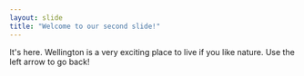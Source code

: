 ```yaml
---
layout: slide
title: "Welcome to our second slide!"
---
```

It's here. Wellington is a very exciting place to live if you like nature.
Use the left arrow to go back!
